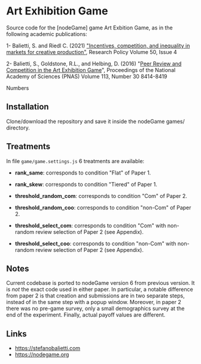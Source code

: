 # Art Exhibition Game

Source code for the [nodeGame] game Art Exbition Game, as in the following academic publications:

1- Balietti, S. and Riedl C. (2021) ["Incentives, competition, and inequality in markets for creative production"](https://www.sciencedirect.com/science/article/pii/S0048733321000160?dgcid=author), Research Policy Volume 50, Issue 4

2- Balietti, S., Goldstone, R.L., and Helbing, D. (2016) "[Peer Review and Competition in the Art Exhibition Game](https://www.pnas.org/content/113/30/8414)", Proceedings of the National Academy of Sciences (PNAS) Volume 113, Number 30 8414-8419

Numbers

## Installation

Clone/download the repository and save it inside the nodeGame games/ directory.

## Treatments

In file `game/game.settings.js` 6 treatments are available:

- **rank_same**: corresponds to condition "Flat" of Paper 1.

- **rank_skew**: corresponds to condition "Tiered" of Paper 1.

- **threshold_random_com**: corresponds to condition "Com" of Paper 2.

- **threshold_random_coo**: corresponds to condition "non-Com" of Paper 2.

- **threshold_select_com**: corresponds to condition "Com" with non-random review selection of Paper 2 (see Appendix).

- **threshold_select_coo**: corresponds to condition "non-Com" with non-random review selection of Paper 2 (see Appendix).

## Notes

Current codebase is ported to nodeGame version 6 from previous version. It is _not_ the exact code used in either paper. In particular, a notable difference from paper 2 is that creation and submissions are in two separate steps, instead of in the same step with a popup window. Moreover, in paper 2 there was no pre-game survey, only a small demographics survey at the end of the experiment. Finally, actual payoff values are different.

## Links

- https://stefanobalietti.com
- https://nodegame.org
